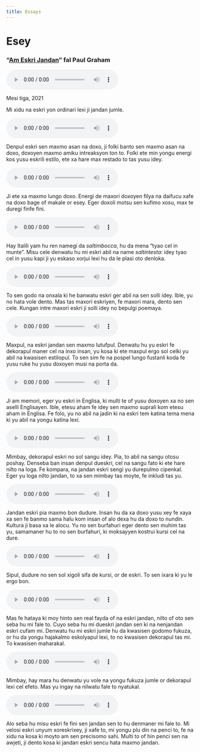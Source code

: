 ```yaml
---
title: Essays
---
```


# Esey

### “[Am Eskri Jandan](http://www.paulgraham.com/simply.html)” fal Paul Graham

<audio controls>
 <source src="/esey/am eskri jandan 01.mp3" type="audio/mp3" />
 <p>Your user agent does not support the HTML5 Audio element.</p>
</audio>

Mesi tiga, 2021

Mi xidu na eskri yon ordinari lexi ji jandan jumle.

<audio controls>
 <source src="/esey/am eskri jandan 02.mp3" type="audio/mp3" />
 <p>Your user agent does not support the HTML5 Audio element.</p>
</audio>

Denpul eskri sen maxmo asan na doxo, ji folki banto sen maxmo asan na doxo, doxoyen maxmo amiku intreaksyon ton to. Folki ete min yongu energi kos yusu eskrili estilo, ete xa hare max restado to tas yusu idey.

<audio controls>
 <source src="/esey/am eskri jandan 03.mp3" type="audio/mp3" />
 <p>Your user agent does not support the HTML5 Audio element.</p>
</audio>

Ji ete xa maxmo lungo doxo. Energi de maxori doxoyen filya na daifucu xafe na doxo bage of makale or esey. Eger doxoli motsu sen kufimo xosu, max te duregi finfe fini.

<audio controls>
 <source src="/esey/am eskri jandan 04.mp3" type="audio/mp3" />
 <p>Your user agent does not support the HTML5 Audio element.</p>
</audio>

Hay Italili yam hu ren namegi da _saltimbocca_, hu da mena “tyao cel in munte”. Misu cele denwatu hu mi eskri abil na name _saltintesta_: idey tyao cel in yusu kapi ji yu eskaso xorjui lexi hu da le plasi oto denloka.

<audio controls>
 <source src="/esey/am eskri jandan 05.mp3" type="audio/mp3" />
 <p>Your user agent does not support the HTML5 Audio element.</p>
</audio>

To sen godo na onxala ki he banwatu eskri ger abil na sen solli idey. Ible, yu no hata vole dento. Mas tas maxori eskriyen, fe maxori mara, dento sen cele. Kungan intre maxori eskri ji solli idey no bepulgi poemaya.

<audio controls>
 <source src="/esey/am eskri jandan 06.mp3" type="audio/mp3" />
 <p>Your user agent does not support the HTML5 Audio element.</p>
</audio>

Maxpul, na eskri jandan sen maxmo lutufpul. Denwatu hu yu eskri fe dekorapul maner cel na inxo insan, yu kosa ki ete maxpul ergo sol celki yu abil na kwasisen estilopul. To sen sim fe na pospel lungo fustanli koda fe yusu ruke hu yusu doxoyen musi na porta da.

<audio controls>
 <source src="/esey/am eskri jandan 07.mp3" type="audio/mp3" />
 <p>Your user agent does not support the HTML5 Audio element.</p>
</audio>

Ji am memori, eger yu eskri in Englisa, ki multi te of yusu doxoyen xa no sen aselli Englisayen. Ible, etesu aham fe idey sen maxmo suprali kom etesu aham in Englisa. Fe folo, yu no abil na jadin ki na eskri tem katina tema mena ki yu abil na yongu katina lexi.

<audio controls>
 <source src="/esey/am eskri jandan 08.mp3" type="audio/mp3" />
 <p>Your user agent does not support the HTML5 Audio element.</p>
</audio>

Mimbay, dekorapul eskri no sol sangu idey. Pia, to abil na sangu otosu poshay. Denseba ban insan denpul dueskri, cel na sangu fato ki ete hare nilto na loga. Fe kompara, na jandan eskri sengi yu durepulmo cipenkal. Eger yu loga nilto jandan, to xa sen mimbay tas moyte, fe inkludi tas yu.

<audio controls>
 <source src="/esey/am eskri jandan 09.mp3" type="audio/mp3" />
 <p>Your user agent does not support the HTML5 Audio element.</p>
</audio>

Jandan eskri pia maxmo bon dudure. Insan hu da xa doxo yusu xey fe xaya xa sen fe banmo sama halu kom insan of alo dexa hu da doxo to nundin. Kultura ji basa xa le alocu. Yu no sen burfahuri eger dento sen muhim tas yu, samamaner hu to no sen burfahuri, ki moksayyen kostrui kursi cel na dure.

<audio controls>
 <source src="/esey/am eskri jandan 10.mp3" type="audio/mp3" />
 <p>Your user agent does not support the HTML5 Audio element.</p>
</audio>

Sipul, dudure no sen sol xigoli sifa de kursi, or de eskri. To sen ixara ki yu le ergo bon.

<audio controls>
 <source src="/esey/am eskri jandan 11.mp3" type="audio/mp3" />
 <p>Your user agent does not support the HTML5 Audio element.</p>
</audio>

Mas fe hataya ki moy hinto sen real fayda of na eskri jandan, nilto of oto sen seba hu mi fale to. Cuyo seba hu mi dueskri jandan sen ki na nenjandan eskri cufam mi. Denwatu hu mi eskri jumle hu da kwasisen godomo fukuza, or hu da yongu hajakalmo eskolyapul lexi, to no kwasisen dekorapul tas mi. To kwasisen maharakal.

<audio controls>
 <source src="/esey/am eskri jandan 12.mp3" type="audio/mp3" />
 <p>Your user agent does not support the HTML5 Audio element.</p>
</audio>

Mimbay, hay mara hu denwatu yu vole na yongu fukuza jumle or dekorapul lexi cel efeto. Mas yu ingay na nilwatu fale to nyatukal.

<audio controls>
 <source src="/esey/am eskri jandan 13.mp3" type="audio/mp3" />
 <p>Your user agent does not support the HTML5 Audio element.</p>
</audio>

Alo seba hu misu eskri fe fini sen jandan sen to hu denmaner mi fale to. Mi velosi eskri unyum xoreskrixey, ji xafe to, mi yongu plu din na penci to, fe na xidu na kosa ki moyto am sen precisomo sahi. Multi to of hin penci sen na awjeti, ji dento kosa ki jandan eskri sencu hata maxmo jandan.